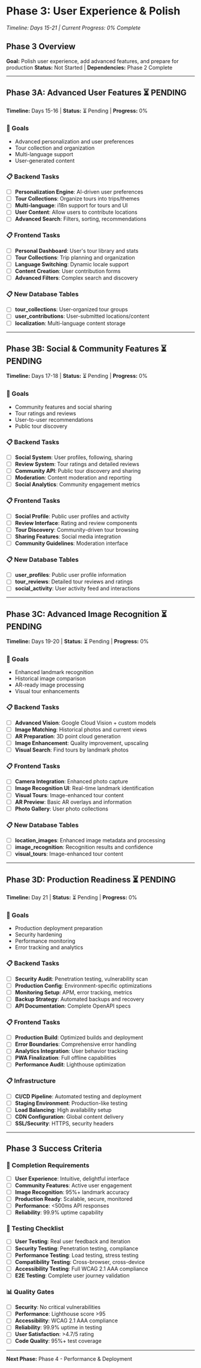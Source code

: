 # Phase 3: User Experience & Polish

*Timeline: Days 15-21 | Current Progress: 0% Complete*

## Phase 3 Overview

**Goal:** Polish user experience, add advanced features, and prepare for production
**Status:** Not Started | **Dependencies:** Phase 2 Complete

---

## Phase 3A: Advanced User Features ⏳ PENDING

**Timeline:** Days 15-16 | **Status:** ⏳ Pending | **Progress:** 0%

### 🎯 Goals
- Advanced personalization and user preferences
- Tour collection and organization
- Multi-language support
- User-generated content

### 📋 Backend Tasks
- [ ] **Personalization Engine**: AI-driven user preferences
- [ ] **Tour Collections**: Organize tours into trips/themes
- [ ] **Multi-language**: i18n support for tours and UI
- [ ] **User Content**: Allow users to contribute locations
- [ ] **Advanced Search**: Filters, sorting, recommendations

### 📋 Frontend Tasks
- [ ] **Personal Dashboard**: User's tour library and stats
- [ ] **Tour Collections**: Trip planning and organization
- [ ] **Language Switching**: Dynamic locale support
- [ ] **Content Creation**: User contribution forms
- [ ] **Advanced Filters**: Complex search and discovery

### 📋 New Database Tables
- [ ] **tour_collections**: User-organized tour groups
- [ ] **user_contributions**: User-submitted locations/content
- [ ] **localization**: Multi-language content storage

---

## Phase 3B: Social & Community Features ⏳ PENDING

**Timeline:** Days 17-18 | **Status:** ⏳ Pending | **Progress:** 0%

### 🎯 Goals
- Community features and social sharing
- Tour ratings and reviews
- User-to-user recommendations
- Public tour discovery

### 📋 Backend Tasks
- [ ] **Social System**: User profiles, following, sharing
- [ ] **Review System**: Tour ratings and detailed reviews
- [ ] **Community API**: Public tour discovery and sharing
- [ ] **Moderation**: Content moderation and reporting
- [ ] **Social Analytics**: Community engagement metrics

### 📋 Frontend Tasks
- [ ] **Social Profile**: Public user profiles and activity
- [ ] **Review Interface**: Rating and review components
- [ ] **Tour Discovery**: Community-driven tour browsing
- [ ] **Sharing Features**: Social media integration
- [ ] **Community Guidelines**: Moderation interface

### 📋 New Database Tables
- [ ] **user_profiles**: Public user profile information
- [ ] **tour_reviews**: Detailed tour reviews and ratings
- [ ] **social_activity**: User activity feed and interactions

---

## Phase 3C: Advanced Image Recognition ⏳ PENDING

**Timeline:** Days 19-20 | **Status:** ⏳ Pending | **Progress:** 0%

### 🎯 Goals
- Enhanced landmark recognition
- Historical image comparison
- AR-ready image processing
- Visual tour enhancements

### 📋 Backend Tasks
- [ ] **Advanced Vision**: Google Cloud Vision + custom models
- [ ] **Image Matching**: Historical photos and current views
- [ ] **AR Preparation**: 3D point cloud generation
- [ ] **Image Enhancement**: Quality improvement, upscaling
- [ ] **Visual Search**: Find tours by landmark photos

### 📋 Frontend Tasks
- [ ] **Camera Integration**: Enhanced photo capture
- [ ] **Image Recognition UI**: Real-time landmark identification
- [ ] **Visual Tours**: Image-enhanced tour content
- [ ] **AR Preview**: Basic AR overlays and information
- [ ] **Photo Gallery**: User photo collections

### 📋 New Database Tables
- [ ] **location_images**: Enhanced image metadata and processing
- [ ] **image_recognition**: Recognition results and confidence
- [ ] **visual_tours**: Image-enhanced tour content

---

## Phase 3D: Production Readiness ⏳ PENDING

**Timeline:** Day 21 | **Status:** ⏳ Pending | **Progress:** 0%

### 🎯 Goals
- Production deployment preparation
- Security hardening
- Performance monitoring
- Error tracking and analytics

### 📋 Backend Tasks
- [ ] **Security Audit**: Penetration testing, vulnerability scan
- [ ] **Production Config**: Environment-specific optimizations
- [ ] **Monitoring Setup**: APM, error tracking, metrics
- [ ] **Backup Strategy**: Automated backups and recovery
- [ ] **API Documentation**: Complete OpenAPI specs

### 📋 Frontend Tasks
- [ ] **Production Build**: Optimized builds and deployment
- [ ] **Error Boundaries**: Comprehensive error handling
- [ ] **Analytics Integration**: User behavior tracking
- [ ] **PWA Finalization**: Full offline capabilities
- [ ] **Performance Audit**: Lighthouse optimization

### 📋 Infrastructure
- [ ] **CI/CD Pipeline**: Automated testing and deployment
- [ ] **Staging Environment**: Production-like testing
- [ ] **Load Balancing**: High availability setup
- [ ] **CDN Configuration**: Global content delivery
- [ ] **SSL/Security**: HTTPS, security headers

---

## Phase 3 Success Criteria

### 🎯 Completion Requirements
- [ ] **User Experience**: Intuitive, delightful interface
- [ ] **Community Features**: Active user engagement
- [ ] **Image Recognition**: 95%+ landmark accuracy
- [ ] **Production Ready**: Scalable, secure, monitored
- [ ] **Performance**: <500ms API responses
- [ ] **Reliability**: 99.9% uptime capability

### 🧪 Testing Checklist
- [ ] **User Testing**: Real user feedback and iteration
- [ ] **Security Testing**: Penetration testing, compliance
- [ ] **Performance Testing**: Load testing, stress testing
- [ ] **Compatibility Testing**: Cross-browser, cross-device
- [ ] **Accessibility Testing**: Full WCAG 2.1 AAA compliance
- [ ] **E2E Testing**: Complete user journey validation

### 📊 Quality Gates
- [ ] **Security**: No critical vulnerabilities
- [ ] **Performance**: Lighthouse score >95
- [ ] **Accessibility**: WCAG 2.1 AAA compliance
- [ ] **Reliability**: 99.9% uptime in testing
- [ ] **User Satisfaction**: >4.7/5 rating
- [ ] **Code Quality**: 95%+ test coverage

---

**Next Phase:** Phase 4 - Performance & Deployment